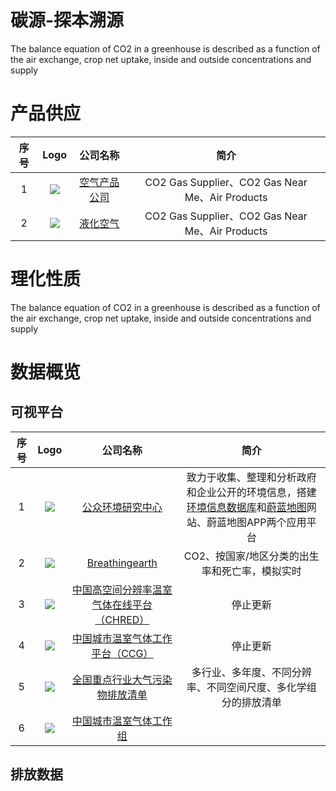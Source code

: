 # 碳源-探本溯源

The balance equation of CO2 in a greenhouse is described as a
function of the air exchange, crop net uptake, inside and
outside concentrations and supply

# 产品供应

| 序号 | Logo | 公司名称 | 简介 | 
|:---:|:----:|:----:|:----:|
| 1 | ![](https://www.airproducts.com/-/media/airproducts/air-products-logo.png?h=43&la=en&w=198&hash=90A24EFA57CB0806A7B5EBFC0FC78336) | [空气产品公司](https://www.airproducts.com/gases/carbon-dioxide) | CO2 Gas Supplier、CO2 Gas Near Me、Air Products |
| 2 | ![](https://www.airproducts.com/-/media/airproducts/air-products-logo.png?h=43&la=en&w=198&hash=90A24EFA57CB0806A7B5EBFC0FC78336) | [液化空气](https://www.airproducts.com/gases/carbon-dioxide) | CO2 Gas Supplier、CO2 Gas Near Me、Air Products |

# 理化性质

The balance equation of CO2 in a greenhouse is described as a
function of the air exchange, crop net uptake, inside and
outside concentrations and supply

# 数据概览

## 可视平台
| 序号 | Logo | 公司名称 | 简介 | 
|:---:|:----:|:----:|:----:|
| 1 | ![](https://www.ipe.org.cn/public/static/images/common/logo-ipe.png) | [公众环境研究中心](https://www.ipe.org.cn/index.html) | 致力于收集、整理和分析政府和企业公开的环境信息，搭建[环境信息数据库](https://www.ipe.org.cn/Climate/Climate.html?keycode=4543j9f9ri334233r3rixxxyyo12)和[蔚蓝地图](https://www.ipe.org.cn/MapLowCarbon/LowCarbon.html?q=5)网站、蔚蓝地图APP两个应用平台 |
| 2 | ![](http://ys-o.ysepan.com/618551342/616300741/j65624M744IN612ksNQPie4/avatar-%E6%97%A0%E7%99%BD%E8%BE%B9.png) | [Breathingearth](http://www.breathingearth.net/) | CO2、按国家/地区分类的出生率和死亡率，模拟实时 |
| 3 | ![](https://s2.loli.net/2022/11/26/o6fSAHBVkPsINUn.png) | [中国高空间分辨率温室气体在线平台（CHRED）  ](https://wxccg.cityghg.com/geo/) | 停止更新 |
| 4 | ![](https://s2.loli.net/2022/11/26/o6fSAHBVkPsINUn.png) | [中国城市温室气体工作平台（CCG）](http://wxccg.cityghg.com/) | 停止更新 |
| 5 | ![](https://ieimodel.org/content/images/2019/04/logo.png) | [全国重点行业大气污染物排放清单](https://www.ieimodel.org/) | 多行业、多年度、不同分辨率、不同空间尺度、多化学组分的排放清单 |
| 6 | ![](http://www.cityghg.com/images/LOGO.svg) | [中国城市温室气体工作组](http://www.cityghg.com/) |  |

## 排放数据

